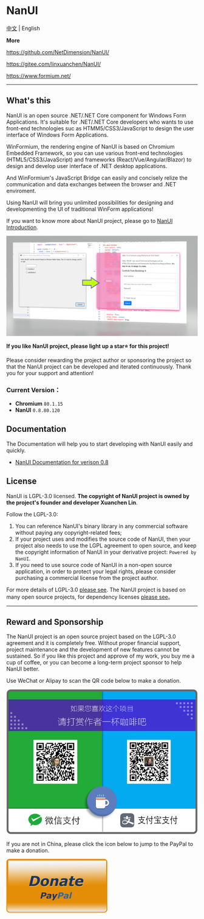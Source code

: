 # NanUI

[中文](README.md) | English

**More**

https://github.com/NetDimension/NanUI/

https://gitee.com/linxuanchen/NanUI/

https://www.formium.net/

---

## What's this

NanUI is an open source .NET/.NET Core component for Windows Form Applications. It's suitable for .NET/.NET Core developers who wants to use front-end technologies suc as HTMM5/CSS3/JavaScript to design the user interface of Windows Form Applications.

WinFormium, the rendering engine of NanUI is based on Chromium Embedded Framework, so you can use various front-end technologies (HTML5/CSS3/JavaScript) and frameworks (React/Vue/Angular/Blazor) to design and develop user interface of .NET desktop applications.

And WinFormium's JavaScript Bridge can easily and concisely relize the communication and data exchanges between the browser and .NET enviroment.

Using NanUI will bring you unlimited possibilities for designing and developmenting the UI of traditional WinForm applications!

If you want to know more about NanUI project, please go to [NanUI Introduction](docs/README.md).

![Preview](docs/images/preview.png)

**If you like NanUI project, please light up a star⭐ for this project!**

Please consider rewarding the project author or sponsoring the project so that the NanUI project can be developed and iterated continuously. Thank you for your support and attention!

### Current Version：

- **Chromium** `80.1.15`
- **NanUI** `0.8.80.120` 

## Documentation

The Documentation will help you to start developing with NanUI easily and quickly.

- [NanUI Documentation for verison 0.8](docs/documentation.md)



## License

NanUI is LGPL-3.0 licensed. **The copyright of NanUI project is owned by the project's founder and developer Xuanchen Lin**.

Follow the LGPL-3.0:

1. You can reference NanUI's binary library in any commercial software without paying any copyright-related fees;
2. If your project uses and modifies the source code of NanUI, then your project also needs to use the LGPL agreement to open source, and keep the copyright information of NanUI in your derivative project: `Powered by NanUI`.
3. If you need to use source code of NanUI in a non-open source application, in order to protect your legal rights, please consider purchasing a commercial license from the project author.

For more details of LGPL-3.0 [please see](docs/en-US/Licence.md). The NanUI project is based on many open source projects, for dependency licenses [please see](docs/en-US/Dependences.md)。

---

## Reward and Sponsorship

The NanUI project is an open source project based on the LGPL-3.0 agreement and it is completely free. Without proper financial support, project maintenance and the development of new features cannot be sustained. So if you like this project and approve of my work, you buy me a cup of coffee, or you can become a long-term project sponsor to help NanUI better.

Use WeChat or Alipay to scan the QR code below to make a donation.

![DONATE](docs/images/qrcode.png)

If you are not in China, please click the icon below to jump to the PayPal to make a donation.

[![DONATE](docs/images/paypal.png)](https://www.paypal.me/mrjson)
